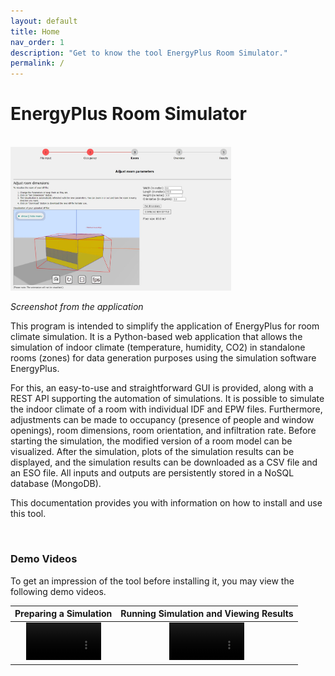 ```yaml
---
layout: default
title: Home
nav_order: 1
description: "Get to know the tool EnergyPlus Room Simulator."
permalink: /
---
```

# EnergyPlus Room Simulator

<br>
<img src="images/Room.jpg" alt="Screenshot" width="70%">

*Screenshot from the application*

This program is intended to simplify the application of EnergyPlus for room climate simulation.
It is a Python-based web application that allows the simulation of indoor climate (temperature, humidity, CO2) in standalone rooms (zones) for data generation purposes using the simulation software EnergyPlus.

For this, an easy-to-use and straightforward GUI is provided, along with a REST API supporting the automation of simulations. It is possible to simulate the indoor climate of a room with individual IDF and EPW files. Furthermore, adjustments can be made to occupancy (presence of people and window openings), room dimensions, room orientation, and infiltration rate. Before starting the simulation, the modified version of a room model can be visualized. After the simulation, plots of the simulation results can be displayed, and the simulation results can be downloaded as a CSV file and an ESO file. All inputs and outputs are persistently stored in a NoSQL database (MongoDB).

This documentation provides you with information on how to install and use this tool.


<br>

### Demo Videos

To get an impression of the tool before installing it, you may view the following demo videos.

Preparing a Simulation | Running Simulation and Viewing Results
:-: | :-:
<video src='https://github.com/CCWI/EP-Room-Simulator/assets/50439280/bf6f2125-4470-466f-a481-45366c657abf' width=120/> | <video src='https://github.com/CCWI/EP-Room-Simulator/assets/50439280/00da33b5-bbf7-45fc-992a-9c9b667bbbb9' width=120/>




